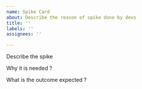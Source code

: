 ```yaml
---
name: Spike Card
about: Describe the reason of spike done by devs
title: ''
labels: ''
assignees: ''

---
```


Describe the spike

Why it is needed ?

What is the outcome expected ?
